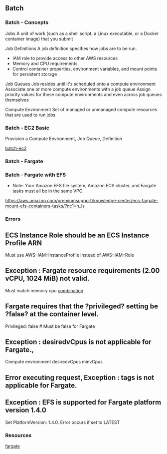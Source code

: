## Batch

### Batch - Concepts

Jobs
A unit of work (such as a shell script, a Linux executable, or a Docker container image) that you submit

Job Definitions
A job definition specifies how jobs are to be run. 
- IAM role to provide access to other AWS resources
- Memory and CPU requirements
- Control container properties, environment variables, and mount points for persistent storage

Job Queues
Job resides until it's scheduled onto a compute environment
Associate one or more compute environments with a job queue
Assign priority values for these compute environments and even across job queues themselves

Compute Environment
Set of managed or unmanaged compute resources that are used to run jobs


### Batch - EC2 Basic

Provision a Compute Environment, Job Queue, Definition

[batch-ec2](batch-ec2.yaml)


### Batch - Fargate

### Batch - Fargate with EFS

- Note: Your Amazon EFS file system, Amazon ECS cluster, and Fargate tasks must all be in the same VPC.

https://aws.amazon.com/premiumsupport/knowledge-center/ecs-fargate-mount-efs-containers-tasks/?nc1=h_ls

### Errors

## ECS Instance Role should be an ECS Instance Profile ARN
Must use AWS::IAM::InstanceProfile instead of AWS::IAM::Role

## Exception : Fargate resource requirements (2.00 vCPU, 1024 MiB) not valid.
Must match memory cpu [combination](https://docs.aws.amazon.com/AWSCloudFormation/latest/UserGuide/aws-properties-batch-jobdefinition-resourcerequirement.html)


## Fargate requires that the ?privileged? setting be ?false? at the container level.
Privileged: false # Must be false for Fargate

## Exception : desiredvCpus is not applicable for Fargate.,
Compute environment  desiredvCpus minvCpus

## Error executing request, Exception : tags is not applicable for Fargate.

## Exception : EFS is supported for Fargate platform version 1.4.0

Set PlatformVersion: 1.4.0. Error occurs if set to LATEST

### Resources

[fargate](https://docs.aws.amazon.com/batch/latest/userguide/fargate.html#fargate-job-queues)